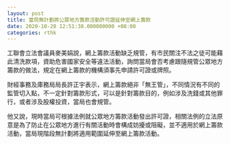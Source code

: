```yaml
---
layout: post
title: 當局無計劃將公眾地方籌款活動許可證延伸至網上籌款
date: 2020-10-28 12:51:38.000000000 +08:00
categories: rthk
---
```


工聯會立法會議員麥美娟說，網上籌款活動缺乏規管，有市民關注不法之徒可能藉此清洗款項，資助危害國家安全等違法活動，詢問當局會否考慮跟隨規管公眾地方籌款的做法，規定在網上籌款的機構須事先申請許可證或牌照。

財經事務及庫務局局長許正宇表示，網上籌款絕非「無王管」，不同情況有不同的監管切入點，不一定針對籌款形式，可以是針對籌款目的，例如涉及洗錢或其他罪行，或者涉及股權投資，當局也會規管。

他又說，現時當局可根據法例就公眾地方籌款活動發出許可證，相關法例的立法原意是為了防止在公眾地方進行有關活動時會構成妨擾或阻礙，並不適用於網上籌款活動，當局現階段無計劃將適用範圍延伸至網上籌款活動。
